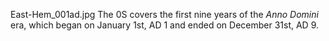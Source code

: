 East-Hem_001ad.jpg The 0S covers the first nine years of the _Anno Domini_ era, which began on January 1st, AD 1 and ended on December 31st, AD 9.
